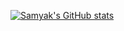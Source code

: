 [![Samyak's GitHub stats](https://github-readme-stats.vercel.app/api?username=samyakOO7&show_icons=true&theme=dracula&bg_color=FFFFFF&title_color=#FFFFFF&text_color=#FFFFFF)](https://github.com/samyakOO7/github-readme-stats)
